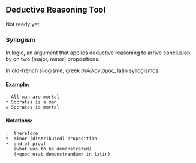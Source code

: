 ## Deductive Reasoning Tool

Not ready yet.

### Syllogism

In logic, an argument that applies deductive reasoning to arrive conclusion 
by on two (major, minor) propositions.

In old-french silogisme, greek συλλογισμός, latin syllogismos.

#### Example:

      All man are mortal
    ∵ Socrates is a man
    ∴ Socrates is mortal

#### Notations:

    ∴  therefore
    ∵  minor (distributed) proposition
    •  end of proof
       (what was to be demonstrated)
       («quod erat demonstrandum» in latin)
    
